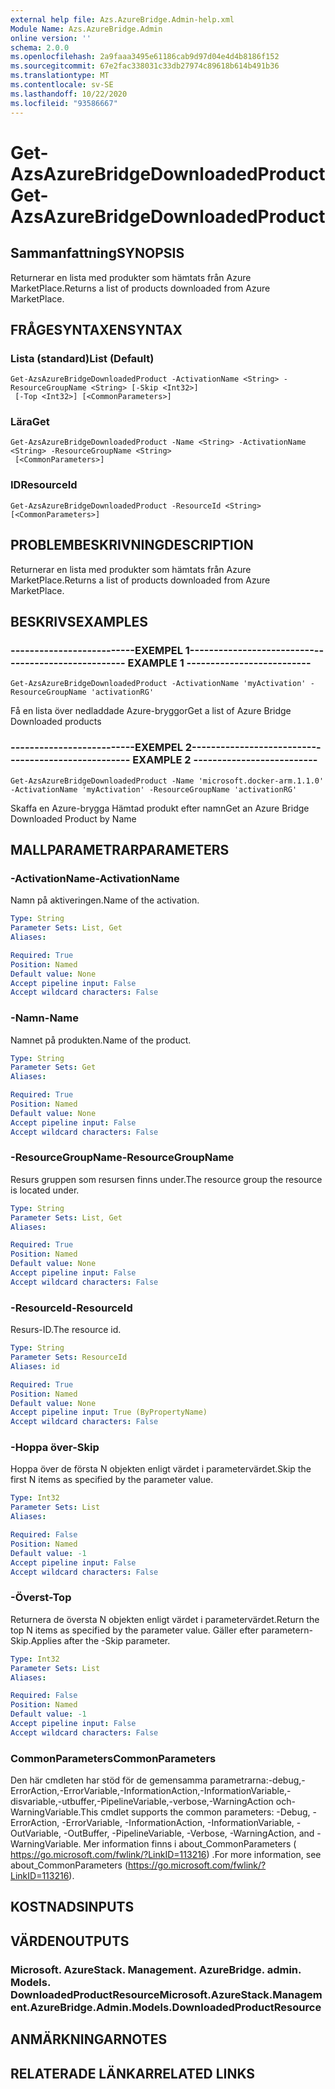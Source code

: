 ```yaml
---
external help file: Azs.AzureBridge.Admin-help.xml
Module Name: Azs.AzureBridge.Admin
online version: ''
schema: 2.0.0
ms.openlocfilehash: 2a9faaa3495e61186cab9d97d04e4d4b8186f152
ms.sourcegitcommit: 67e2fac338031c33db27974c89618b614b491b36
ms.translationtype: MT
ms.contentlocale: sv-SE
ms.lasthandoff: 10/22/2020
ms.locfileid: "93586667"
---
```

# <span data-ttu-id="9cead-101">Get-AzsAzureBridgeDownloadedProduct</span><span class="sxs-lookup"><span data-stu-id="9cead-101">Get-AzsAzureBridgeDownloadedProduct</span></span>

## <span data-ttu-id="9cead-102">Sammanfattning</span><span class="sxs-lookup"><span data-stu-id="9cead-102">SYNOPSIS</span></span>
<span data-ttu-id="9cead-103">Returnerar en lista med produkter som hämtats från Azure MarketPlace.</span><span class="sxs-lookup"><span data-stu-id="9cead-103">Returns a list of products downloaded from Azure MarketPlace.</span></span>

## <span data-ttu-id="9cead-104">FRÅGESYNTAXEN</span><span class="sxs-lookup"><span data-stu-id="9cead-104">SYNTAX</span></span>

### <span data-ttu-id="9cead-105">Lista (standard)</span><span class="sxs-lookup"><span data-stu-id="9cead-105">List (Default)</span></span>
```
Get-AzsAzureBridgeDownloadedProduct -ActivationName <String> -ResourceGroupName <String> [-Skip <Int32>]
 [-Top <Int32>] [<CommonParameters>]
```

### <span data-ttu-id="9cead-106">Lära</span><span class="sxs-lookup"><span data-stu-id="9cead-106">Get</span></span>
```
Get-AzsAzureBridgeDownloadedProduct -Name <String> -ActivationName <String> -ResourceGroupName <String>
 [<CommonParameters>]
```

### <span data-ttu-id="9cead-107">ID</span><span class="sxs-lookup"><span data-stu-id="9cead-107">ResourceId</span></span>
```
Get-AzsAzureBridgeDownloadedProduct -ResourceId <String> [<CommonParameters>]
```

## <span data-ttu-id="9cead-108">PROBLEMBESKRIVNING</span><span class="sxs-lookup"><span data-stu-id="9cead-108">DESCRIPTION</span></span>
<span data-ttu-id="9cead-109">Returnerar en lista med produkter som hämtats från Azure MarketPlace.</span><span class="sxs-lookup"><span data-stu-id="9cead-109">Returns a list of products downloaded from Azure MarketPlace.</span></span>

## <span data-ttu-id="9cead-110">BESKRIVS</span><span class="sxs-lookup"><span data-stu-id="9cead-110">EXAMPLES</span></span>

### <span data-ttu-id="9cead-111">--------------------------EXEMPEL 1--------------------------</span><span class="sxs-lookup"><span data-stu-id="9cead-111">-------------------------- EXAMPLE 1 --------------------------</span></span>
```
Get-AzsAzureBridgeDownloadedProduct -ActivationName 'myActivation' -ResourceGroupName 'activationRG'
```

<span data-ttu-id="9cead-112">Få en lista över nedladdade Azure-bryggor</span><span class="sxs-lookup"><span data-stu-id="9cead-112">Get a list of Azure Bridge Downloaded products</span></span>

### <span data-ttu-id="9cead-113">--------------------------EXEMPEL 2--------------------------</span><span class="sxs-lookup"><span data-stu-id="9cead-113">-------------------------- EXAMPLE 2 --------------------------</span></span>
```
Get-AzsAzureBridgeDownloadedProduct -Name 'microsoft.docker-arm.1.1.0' -ActivationName 'myActivation' -ResourceGroupName 'activationRG'
```

<span data-ttu-id="9cead-114">Skaffa en Azure-brygga Hämtad produkt efter namn</span><span class="sxs-lookup"><span data-stu-id="9cead-114">Get an Azure Bridge Downloaded Product by Name</span></span>

## <span data-ttu-id="9cead-115">MALLPARAMETRAR</span><span class="sxs-lookup"><span data-stu-id="9cead-115">PARAMETERS</span></span>

### <span data-ttu-id="9cead-116">-ActivationName</span><span class="sxs-lookup"><span data-stu-id="9cead-116">-ActivationName</span></span>
<span data-ttu-id="9cead-117">Namn på aktiveringen.</span><span class="sxs-lookup"><span data-stu-id="9cead-117">Name of the activation.</span></span>

```yaml
Type: String
Parameter Sets: List, Get
Aliases: 

Required: True
Position: Named
Default value: None
Accept pipeline input: False
Accept wildcard characters: False
```

### <span data-ttu-id="9cead-118">-Namn</span><span class="sxs-lookup"><span data-stu-id="9cead-118">-Name</span></span>
<span data-ttu-id="9cead-119">Namnet på produkten.</span><span class="sxs-lookup"><span data-stu-id="9cead-119">Name of the product.</span></span>

```yaml
Type: String
Parameter Sets: Get
Aliases: 

Required: True
Position: Named
Default value: None
Accept pipeline input: False
Accept wildcard characters: False
```

### <span data-ttu-id="9cead-120">-ResourceGroupName</span><span class="sxs-lookup"><span data-stu-id="9cead-120">-ResourceGroupName</span></span>
<span data-ttu-id="9cead-121">Resurs gruppen som resursen finns under.</span><span class="sxs-lookup"><span data-stu-id="9cead-121">The resource group the resource is located under.</span></span>

```yaml
Type: String
Parameter Sets: List, Get
Aliases: 

Required: True
Position: Named
Default value: None
Accept pipeline input: False
Accept wildcard characters: False
```

### <span data-ttu-id="9cead-122">-ResourceId</span><span class="sxs-lookup"><span data-stu-id="9cead-122">-ResourceId</span></span>
<span data-ttu-id="9cead-123">Resurs-ID.</span><span class="sxs-lookup"><span data-stu-id="9cead-123">The resource id.</span></span>

```yaml
Type: String
Parameter Sets: ResourceId
Aliases: id

Required: True
Position: Named
Default value: None
Accept pipeline input: True (ByPropertyName)
Accept wildcard characters: False
```

### <span data-ttu-id="9cead-124">-Hoppa över</span><span class="sxs-lookup"><span data-stu-id="9cead-124">-Skip</span></span>
<span data-ttu-id="9cead-125">Hoppa över de första N objekten enligt värdet i parametervärdet.</span><span class="sxs-lookup"><span data-stu-id="9cead-125">Skip the first N items as specified by the parameter value.</span></span>

```yaml
Type: Int32
Parameter Sets: List
Aliases: 

Required: False
Position: Named
Default value: -1
Accept pipeline input: False
Accept wildcard characters: False
```

### <span data-ttu-id="9cead-126">-Överst</span><span class="sxs-lookup"><span data-stu-id="9cead-126">-Top</span></span>
<span data-ttu-id="9cead-127">Returnera de översta N objekten enligt värdet i parametervärdet.</span><span class="sxs-lookup"><span data-stu-id="9cead-127">Return the top N items as specified by the parameter value.</span></span>
<span data-ttu-id="9cead-128">Gäller efter parametern-Skip.</span><span class="sxs-lookup"><span data-stu-id="9cead-128">Applies after the -Skip parameter.</span></span>

```yaml
Type: Int32
Parameter Sets: List
Aliases: 

Required: False
Position: Named
Default value: -1
Accept pipeline input: False
Accept wildcard characters: False
```

### <span data-ttu-id="9cead-129">CommonParameters</span><span class="sxs-lookup"><span data-stu-id="9cead-129">CommonParameters</span></span>
<span data-ttu-id="9cead-130">Den här cmdleten har stöd för de gemensamma parametrarna:-debug,-ErrorAction,-ErrorVariable,-InformationAction,-InformationVariable,-disvariable,-utbuffer,-PipelineVariable,-verbose,-WarningAction och-WarningVariable.</span><span class="sxs-lookup"><span data-stu-id="9cead-130">This cmdlet supports the common parameters: -Debug, -ErrorAction, -ErrorVariable, -InformationAction, -InformationVariable, -OutVariable, -OutBuffer, -PipelineVariable, -Verbose, -WarningAction, and -WarningVariable.</span></span> <span data-ttu-id="9cead-131">Mer information finns i about_CommonParameters ( https://go.microsoft.com/fwlink/?LinkID=113216) .</span><span class="sxs-lookup"><span data-stu-id="9cead-131">For more information, see about_CommonParameters (https://go.microsoft.com/fwlink/?LinkID=113216).</span></span>

## <span data-ttu-id="9cead-132">KOSTNADS</span><span class="sxs-lookup"><span data-stu-id="9cead-132">INPUTS</span></span>

## <span data-ttu-id="9cead-133">VÄRDEN</span><span class="sxs-lookup"><span data-stu-id="9cead-133">OUTPUTS</span></span>

### <span data-ttu-id="9cead-134">Microsoft. AzureStack. Management. AzureBridge. admin. Models. DownloadedProductResource</span><span class="sxs-lookup"><span data-stu-id="9cead-134">Microsoft.AzureStack.Management.AzureBridge.Admin.Models.DownloadedProductResource</span></span>

## <span data-ttu-id="9cead-135">ANMÄRKNINGAR</span><span class="sxs-lookup"><span data-stu-id="9cead-135">NOTES</span></span>

## <span data-ttu-id="9cead-136">RELATERADE LÄNKAR</span><span class="sxs-lookup"><span data-stu-id="9cead-136">RELATED LINKS</span></span>

